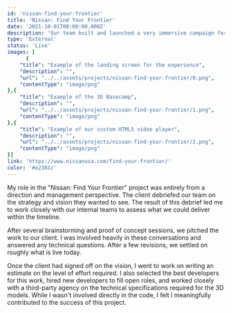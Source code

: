 ```yaml
---
id: 'nissan-find-your-frontier'
title: 'Nissan: Find Your Frontier'
date: '2021-10-01T00:00:00.000Z'
description: 'Our team built and launched a very immersive campaign for our Nissan client. The project also leaped forward for my career as a Technology Director.'
type: 'External'
status: 'Live'
images: [
      {
	"title": "Example of the landing screen for the experience",
	"description": "",
	"url": "../../assets/projects/nissan-find-your-frontier/0.png",
	"contentType": "image/png"
},{
	"title": "Example of the 3D Basecamp",
	"description": "",
	"url": "../../assets/projects/nissan-find-your-frontier/1.png",
	"contentType": "image/png"
},{
	"title": "Example of our custom HTML5 video player",
	"description": "",
	"url": "../../assets/projects/nissan-find-your-frontier/2.png",
	"contentType": "image/png"
}]
link: 'https://www.nissanusa.com/find-your-frontier/'
color: '#e2381c'
---
```


My role in the "Nissan: Find Your Frontier" project was entirely from a direction and management perspective. The client debriefed our team on the strategy and vision they wanted to see. The result of this debrief led me to work closely with our internal teams to assess what we could deliver within the timeline.

After several brainstorming and proof of concept sessions, we pitched the work to our client. I was involved heavily in these conversations and answered any technical questions. After a few revisions, we settled on roughly what is live today.  

Once the client had signed off on the vision, I went to work on writing an estimate on the level of effort required. I also selected the best developers for this work, hired new developers to fill open roles, and worked closely with a third-party agency on the technical specifications required for the 3D models. While I wasn't involved directly in the code, I felt I meaningfully contributed to the success of this project.
